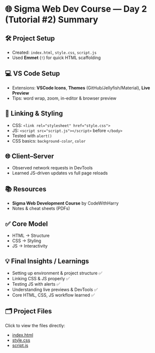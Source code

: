 # 🌐 Sigma Web Dev Course — Day 2 (Tutorial #2) Summary

## 🛠 Project Setup
- Created: `index.html`, `style.css`, `script.js`  
- Used **Emmet** (`!`) for quick HTML scaffolding

## 💻 VS Code Setup
- Extensions: **VSCode Icons**, **Themes** (GitHub/Jellyfish/Material), **Live Preview**  
- Tips: word wrap, zoom, in-editor & browser preview

## 🎨 Linking & Styling
- CSS: `<link rel="stylesheet" href="style.css">`  
- JS: `<script src="script.js"></script>` before `</body>`  
- Tested with `alert()`  
- CSS basics: `background-color`, `color`

## 🌐 Client–Server
- Observed network requests in DevTools  
- Learned JS-driven updates vs full page reloads

## 📚 Resources
- **Sigma Web Development Course** by CodeWithHarry  
- Notes & cheat sheets (PDFs)

## ✅ Core Model
- HTML → Structure  
- CSS → Styling  
- JS → Interactivity

## 💡 Final Insights / Learnings
- Setting up environment & project structure ✅  
- Linking CSS & JS properly ✅  
- Testing JS with alerts ✅  
- Understanding live previews & DevTools ✅  
- Core HTML, CSS, JS workflow learned ✅

## 🗂 Project Files
Click to view the files directly:

- [index.html](./index.html)  
- [style.css](./style.css)  
- [script.js](./script.js)  

